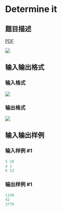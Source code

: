 # Determine it

## 题目描述

[problemUrl]: https://uva.onlinejudge.org/index.php?option=com_onlinejudge&Itemid=8&category=17&page=show_problem&problem=1461

[PDF](https://uva.onlinejudge.org/external/105/p10520.pdf)

![](https://cdn.luogu.com.cn/upload/vjudge_pic/UVA10520/992b346ba244bade60c57d4d10222f2c45a317aa.png)

## 输入输出格式

### 输入格式

![](https://cdn.luogu.com.cn/upload/vjudge_pic/UVA10520/0bef552a594484022965d4faa567f7de4e1098f2.png)

### 输出格式

![](https://cdn.luogu.com.cn/upload/vjudge_pic/UVA10520/7e96c1c87b03adf7cd01b7271bcc8652f1d427a5.png)

## 输入输出样例

### 输入样例 #1

```cpp
5 10
4 1
6 13
```


### 输出样例 #1

```cpp
1140
42
3770
```


